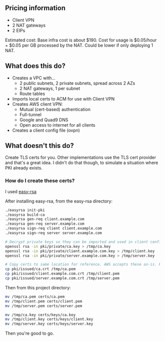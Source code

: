 ## Pricing information

* Client VPN
* 2 NAT gateways
* 2 EIPs

Estimated cost: Base infra cost is about $190. Cost for usage is $0.05/hour + $0.05 per GB processed by the NAT. Could be lower if only deploying 1 NAT.

## What does this do?

- Creates a VPC with...
  - 2 public subnets, 2 private subnets, spread across 2 AZs
  - 2 NAT gateways, 1 per subnet
  - Route tables
- Imports local certs to ACM for use with Client VPN
- Creates AWS client VPN:
  - Mutual (cert-based) authentication
  - Full-tunnel
  - Google and Quad9 DNS
  - Open access to internet for all clients
- Creates a client config file (ovpn)

## What doesn't this do?

Create TLS certs for you. Other implementations use the TLS cert provider and that's a great idea. I didn't do that though, to simulate a situation where PKI already exists.


### How do I create these certs?

I used [easy-rsa](https://github.com/OpenVPN/easy-rsa)

After installing easy-rsa, from the easy-rsa directory:

```bash
./easyrsa init-pki
./easyrsa build-ca
./easyrsa gen-req client.example.com
./easyrsa gen-req server.example.com
./easyrsa sign-req client client.example.com
./easyrsa sign-req server server.example.com

# Decrypt private keys so they can be imported and used in client config
openssl rsa -in pki/private/ca.key > /tmp/ca.key
openssl rsa -in pki/private/client.example.com.key > /tmp/client.key
openssl rsa -in pki/private/server.example.com.key > /tmp/server.key

# Copy certs to same location for reference. AWS accepts these as-is. Renaming to PEM for consistency
cp pki/issued/ca.crt /tmp/ca.pem
cp pki/issued/client.example.com.crt /tmp/client.pem
cp pki/issued/server.example.com.crt /tmp/server.pem
```

Then from this project directory:

```bash
mv /tmp/ca.pem certs/ca.pem
mv /tmp/client.pem certs/client.pem
mv /tmp/server.pem certs/server.pem

mv /tmp/ca.key certs/keys/ca.key
mv /tmp/client.key certs/keys/client.key
mv /tmp/server.key certs/keys/server.key
```

Then you're good to go.


